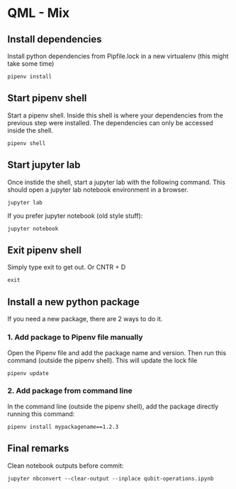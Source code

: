 # QML - Mix

## Install dependencies

Install python dependencies from Pipfile.lock in a new virtualenv (this might take some time)

```buildoutcfg
pipenv install
```

## Start pipenv shell

Start a pipenv shell. Inside this shell is where your dependencies from the previous step were installed. The dependencies can only be accessed inside the shell.  
   
```buildoutcfg
pipenv shell
```

## Start jupyter lab

Once instide the shell, start a jupyter lab with the following command. This should open a jupyter lab notebook environment in a browser.

```buildoutcfg
jupyter lab
```

If you prefer jupyter notebook (old style stuff):
```buildoutcfg
jupyter notebook
```


## Exit pipenv shell

Simply type exit to get out. Or CNTR + D

```
exit
```

## Install a new python package 

If you need a new package, there are 2 ways to do it. 

### 1. Add package to Pipenv file manually

Open the Pipenv file and add the package name and version. Then run this command (outside the pipenv shell). This will update the lock file

```buildoutcfg
pipenv update
```

### 2. Add package from command line

In the command line (outside the pipenv shell), add the package directly running this command:

```
pipenv install mypackagename==1.2.3
```


## Final remarks

Clean notebook outputs before commit:

```buildoutcfg
jupyter nbconvert --clear-output --inplace qubit-operations.ipynb
```
